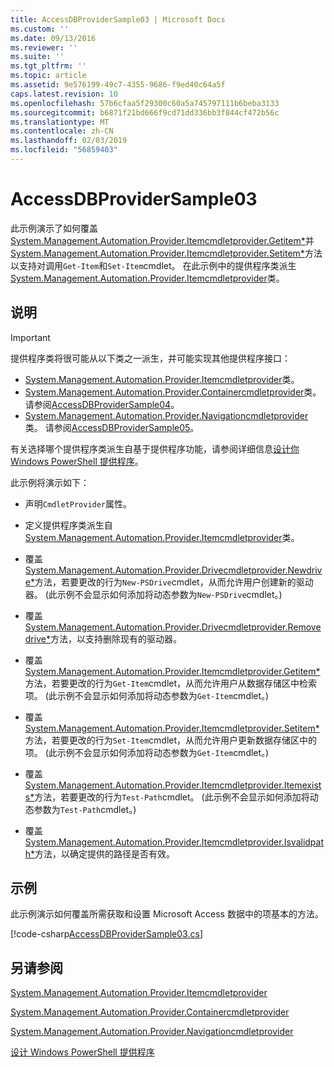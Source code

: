 ```yaml
---
title: AccessDBProviderSample03 | Microsoft Docs
ms.custom: ''
ms.date: 09/13/2016
ms.reviewer: ''
ms.suite: ''
ms.tgt_pltfrm: ''
ms.topic: article
ms.assetid: 9e576199-49c7-4355-9686-f9ed40c64a5f
caps.latest.revision: 10
ms.openlocfilehash: 57b6cfaa5f29300c60a5a745797111b6beba3133
ms.sourcegitcommit: b6871f21bd666f9cd71dd336bb3f844cf472b56c
ms.translationtype: MT
ms.contentlocale: zh-CN
ms.lasthandoff: 02/03/2019
ms.locfileid: "56859403"
---
```

# <a name="accessdbprovidersample03"></a>AccessDBProviderSample03

此示例演示了如何覆盖[System.Management.Automation.Provider.Itemcmdletprovider.Getitem*](/dotnet/api/System.Management.Automation.Provider.ItemCmdletProvider.GetItem)并[System.Management.Automation.Provider.Itemcmdletprovider.Setitem*](/dotnet/api/System.Management.Automation.Provider.ItemCmdletProvider.SetItem)方法以支持对调用`Get-Item`和`Set-Item`cmdlet。 在此示例中的提供程序类派生[System.Management.Automation.Provider.Itemcmdletprovider](/dotnet/api/System.Management.Automation.Provider.ItemCmdletProvider)类。

## <a name="demonstrates"></a>说明

> [!IMPORTANT]
> 提供程序类将很可能从以下类之一派生，并可能实现其他提供程序接口：
>
> -   [System.Management.Automation.Provider.Itemcmdletprovider](/dotnet/api/System.Management.Automation.Provider.ItemCmdletProvider)类。
> -   [System.Management.Automation.Provider.Containercmdletprovider](/dotnet/api/System.Management.Automation.Provider.ContainerCmdletProvider)类。 请参阅[AccessDBProviderSample04](./accessdbprovidersample04.md)。
> -   [System.Management.Automation.Provider.Navigationcmdletprovider](/dotnet/api/System.Management.Automation.Provider.NavigationCmdletProvider)类。 请参阅[AccessDBProviderSample05](./accessdbprovidersample05.md)。
>
> 有关选择哪个提供程序类派生自基于提供程序功能，请参阅详细信息[设计你 Windows PowerShell 提供程序](./provider-types.md)。

此示例将演示如下：

- 声明`CmdletProvider`属性。

- 定义提供程序类派生自[System.Management.Automation.Provider.Itemcmdletprovider](/dotnet/api/System.Management.Automation.Provider.ItemCmdletProvider)类。

- 覆盖[System.Management.Automation.Provider.Drivecmdletprovider.Newdrive*](/dotnet/api/System.Management.Automation.Provider.DriveCmdletProvider.NewDrive)方法，若要更改的行为`New-PSDrive`cmdlet，从而允许用户创建新的驱动器。 (此示例不会显示如何添加将动态参数为`New-PSDrive`cmdlet。)

- 覆盖[System.Management.Automation.Provider.Drivecmdletprovider.Removedrive*](/dotnet/api/System.Management.Automation.Provider.DriveCmdletProvider.RemoveDrive)方法，以支持删除现有的驱动器。

- 覆盖[System.Management.Automation.Provider.Itemcmdletprovider.Getitem*](/dotnet/api/System.Management.Automation.Provider.ItemCmdletProvider.GetItem)方法，若要更改的行为`Get-Item`cmdlet，从而允许用户从数据存储区中检索项。 (此示例不会显示如何添加将动态参数为`Get-Item`cmdlet。)

- 覆盖[System.Management.Automation.Provider.Itemcmdletprovider.Setitem*](/dotnet/api/System.Management.Automation.Provider.ItemCmdletProvider.SetItem)方法，若要更改的行为`Set-Item`cmdlet，从而允许用户更新数据存储区中的项。 (此示例不会显示如何添加将动态参数为`Get-Item`cmdlet。)

- 覆盖[System.Management.Automation.Provider.Itemcmdletprovider.Itemexists*](/dotnet/api/System.Management.Automation.Provider.ItemCmdletProvider.ItemExists)方法，若要更改的行为`Test-Path`cmdlet。 (此示例不会显示如何添加将动态参数为`Test-Path`cmdlet。)

- 覆盖[System.Management.Automation.Provider.Itemcmdletprovider.Isvalidpath*](/dotnet/api/System.Management.Automation.Provider.ItemCmdletProvider.IsValidPath)方法，以确定提供的路径是否有效。

## <a name="example"></a>示例

此示例演示如何覆盖所需获取和设置 Microsoft Access 数据中的项基本的方法。

[!code-csharp[AccessDBProviderSample03.cs](../../powershell-sdk-samples/SDK-2.0/csharp/AccessDBProviderSample06/AccessDBProviderSample06.cs#L11-L976 "AccessDBProviderSample03.cs")]

## <a name="see-also"></a>另请参阅

[System.Management.Automation.Provider.Itemcmdletprovider](/dotnet/api/System.Management.Automation.Provider.ItemCmdletProvider)

[System.Management.Automation.Provider.Containercmdletprovider](/dotnet/api/System.Management.Automation.Provider.ContainerCmdletProvider)

[System.Management.Automation.Provider.Navigationcmdletprovider](/dotnet/api/System.Management.Automation.Provider.NavigationCmdletProvider)

[设计 Windows PowerShell 提供程序](./provider-types.md)
